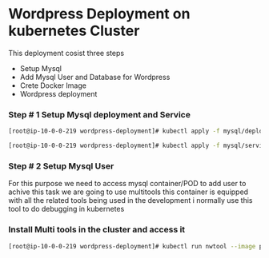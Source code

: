 # Wordpress Deployment on kubernetes Cluster 
This deployment cosist three steps 
- Setup Mysql 
- Add Mysql User and Database for Wordpress
- Crete Docker Image 
- Wordpress deployment 
### Step # 1 Setup Mysql deployment and Service 
```bash
[root@ip-10-0-0-219 wordpress-deployment]# kubectl apply -f mysql/deployment.yaml
```
```bash
[root@ip-10-0-0-219 wordpress-deployment]# kubectl apply -f mysql/service.yaml
```
### Step # 2 Setup Mysql User 
For this purpose we need to access mysql container/POD to add user to achive this task
we are going to use multitools this container is equipped with all the related tools being
used in the development i normally use this tool to do debugging in kubernetes

### Install Multi tools in the cluster and access it 
```bash
[root@ip-10-0-0-219 wordpress-deployment]# kubectl run nwtool --image praqma/network-multitool
```
